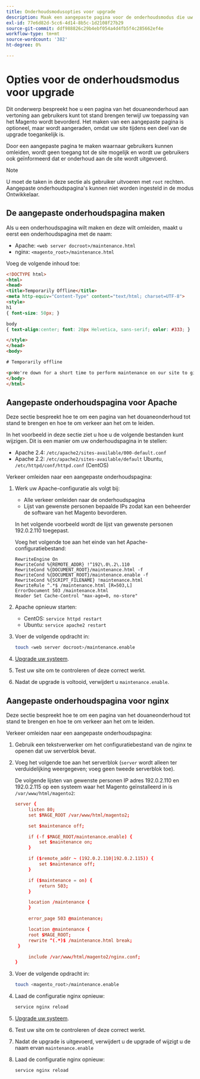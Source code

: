 ```yaml
---
title: Onderhoudsmodusopties voor upgrade
description: Maak een aangepaste pagina voor de onderhoudsmodus die uw klanten op uw Adobe Commerce-winkel zien wanneer u een upgrade uitvoert.
exl-id: 77e6d82d-5cc6-4d14-8b5c-1d2108f27b29
source-git-commit: ddf988826c29b4ebf054a4d4fb5f4c285662ef4e
workflow-type: tm+mt
source-wordcount: '382'
ht-degree: 0%

---
```


# Opties voor de onderhoudsmodus voor upgrade

Dit onderwerp bespreekt hoe u een pagina van het douaneonderhoud aan vertoning aan gebruikers kunt tot stand brengen terwijl uw toepassing van het Magento wordt bevorderd. Het maken van een aangepaste pagina is optioneel, maar wordt aangeraden, omdat uw site tijdens een deel van de upgrade toegankelijk is.

Door een aangepaste pagina te maken waarnaar gebruikers kunnen omleiden, wordt geen toegang tot de site mogelijk en wordt uw gebruikers ook geïnformeerd dat er onderhoud aan de site wordt uitgevoerd.

>[!NOTE]
>
>U moet de taken in deze sectie als gebruiker uitvoeren met `root` rechten. Aangepaste onderhoudspagina&#39;s kunnen niet worden ingesteld in de modus Ontwikkelaar.

## De aangepaste onderhoudspagina maken

Als u een onderhoudspagina wilt maken en deze wilt omleiden, maakt u eerst een onderhoudspagina met de naam:

- Apache: `<web server docroot>/maintenance.html`
- nginx: `<magento_root>/maintenance.html`

Voeg de volgende inhoud toe:

```html
<!DOCTYPE html>
<html>
<head>
<title>Temporarily Offline</title>
<meta http-equiv="Content-Type" content="text/html; charset=UTF-8">
<style>
h1
{ font-size: 50px; }

body
{ text-align:center; font: 20px Helvetica, sans-serif; color: #333; }

</style>
</head>
<body>

# Temporarily offline

<p>We're down for a short time to perform maintenance on our site to give you the best possible experience. Check back soon!</p>
</body>
</html>
```

## Aangepaste onderhoudspagina voor Apache

Deze sectie bespreekt hoe te om een pagina van het douaneonderhoud tot stand te brengen en hoe te om verkeer aan het om te leiden.

In het voorbeeld in deze sectie ziet u hoe u de volgende bestanden kunt wijzigen. Dit is een manier om uw onderhoudspagina in te stellen:

- Apache 2.4: `/etc/apache2/sites-available/000-default.conf`
- Apache 2.2: `/etc/apache2/sites-available/default` Ubuntu, `/etc/httpd/conf/httpd.conf` (CentOS)

Verkeer omleiden naar een aangepaste onderhoudspagina:

1. Werk uw Apache-configuratie als volgt bij:

   - Alle verkeer omleiden naar de onderhoudspagina
   - Lijst van gewenste personen bepaalde IPs zodat kan een beheerder de software van het Magento bevorderen.

   In het volgende voorbeeld wordt de lijst van gewenste personen 192.0.2.110 toegepast.

   Voeg het volgende toe aan het einde van het Apache-configuratiebestand:

   ```terminal
   RewriteEngine On
   RewriteCond %{REMOTE_ADDR} !^192\.0\.2\.110
   RewriteCond %{DOCUMENT_ROOT}/maintenance.html -f
   RewriteCond %{DOCUMENT_ROOT}/maintenance.enable -f
   RewriteCond %{SCRIPT_FILENAME} !maintenance.html
   RewriteRule ^.*$ /maintenance.html [R=503,L]
   ErrorDocument 503 /maintenance.html
   Header Set Cache-Control "max-age=0, no-store"
   ```

1. Apache opnieuw starten:

   - CentOS: `service httpd restart`
   - Ubuntu: `service apache2 restart`

1. Voer de volgende opdracht in:

   ```bash
   touch <web server docroot>/maintenance.enable
   ```

1. [Upgrade uw systeem](../implementation/perform-upgrade.md).
1. Test uw site om te controleren of deze correct werkt.
1. Nadat de upgrade is voltooid, verwijdert u `maintenance.enable`.

## Aangepaste onderhoudspagina voor nginx

Deze sectie bespreekt hoe te om een pagina van het douaneonderhoud tot stand te brengen en hoe te om verkeer aan het om te leiden.

Verkeer omleiden naar een aangepaste onderhoudspagina:

1. Gebruik een tekstverwerker om het configuratiebestand van de nginx te openen dat uw serverblok bevat.
1. Voeg het volgende toe aan het serverblok (`server` wordt alleen ter verduidelijking weergegeven; voeg geen tweede serverblok toe).

   De volgende lijsten van gewenste personen IP adres 192.0.2.110 en 192.0.2.115 op een systeem waar het Magento geïnstalleerd in is `/var/www/html/magento2`:

   ```conf
   server {
        listen 80;
        set $MAGE_ROOT /var/www/html/magento2;
   
        set $maintenance off;
   
        if (-f $MAGE_ROOT/maintenance.enable) {
            set $maintenance on;
        }
   
        if ($remote_addr ~ (192.0.2.110|192.0.2.115)) {
            set $maintenance off;
        }
   
        if ($maintenance = on) {
            return 503;
        }
   
        location /maintenance {
        }
   
        error_page 503 @maintenance;
   
        location @maintenance {
        root $MAGE_ROOT;
        rewrite ^(.*)$ /maintenance.html break;
    }
   
        include /var/www/html/magento2/nginx.conf;
   }
   ```

1. Voer de volgende opdracht in:

   ```bash
   touch <magento_root>/maintenance.enable
   ```

1. Laad de configuratie nginx opnieuw:

   ```bash
   service nginx reload
   ```

1. [Upgrade uw systeem](../implementation/perform-upgrade.md).
1. Test uw site om te controleren of deze correct werkt.
1. Nadat de upgrade is uitgevoerd, verwijdert u de upgrade of wijzigt u de naam ervan `maintenance.enable`
1. Laad de configuratie nginx opnieuw:

   ```bash
   service nginx reload
   ```
